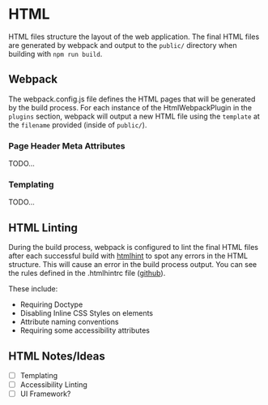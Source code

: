 # HTML
HTML files structure the layout of the web application. The final HTML files are generated by webpack and
output to the `public/` directory when building with `npm run build`.


## Webpack
The webpack.config.js file defines the HTML pages that will be generated by the build process. For each instance
of the HtmlWebpackPlugin in the `plugins` section, webpack will output a new HTML file using the `template` at
the `filename` provided (inside of `public/`).

### Page Header Meta Attributes
TODO...

### Templating
TODO...


## HTML Linting
During the build process, webpack is configured to lint the final HTML files after each successful build with
[htmlhint](https://github.com/htmlhint/HTMLHint) to spot any errors in the HTML structure. This will cause an
error in the build process output. You can see the rules defined in the .htmlhintrc file ([github](https://github.com/devlinjunker/template.webpack.fend/blob/master/.htmlhintrc)).

These include:
 - Requiring Doctype
 - Disabling Inline CSS Styles on elements
 - Attribute naming conventions
 - Requiring some accessibility attributes


## HTML Notes/Ideas
 - [ ] Templating
 - [ ] Accessibility Linting
 - [ ] UI Framework?
